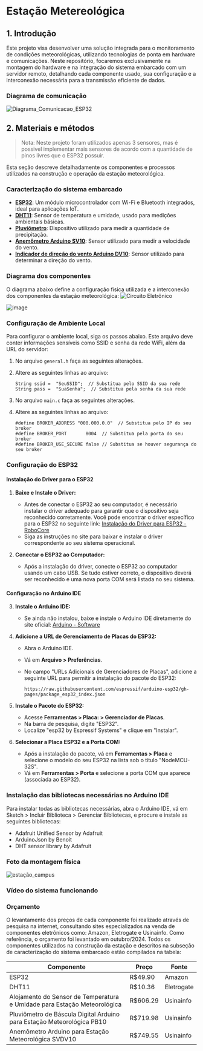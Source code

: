 # Estação Metereológica
## 1. Introdução

Este projeto visa desenvolver uma solução integrada para o monitoramento de condições meteorológicas, utilizando tecnologias de ponta em hardware e comunicações. Neste repositório, focaremos exclusivamente na montagem do hardware e na integração do sistema embarcado com um servidor remoto, detalhando cada componente usado, sua configuração e a interconexão necessária para a transmissão eficiente de dados.

### Diagrama de comunicação
![Diagrama_Comunicacao_ESP32](https://github.com/user-attachments/assets/55e45daf-c120-474d-b588-3f3aeb87cf61)


## 2. Materiais e métodos 

> Nota: Neste projeto foram utilizados apenas 3 sensores, mas é possivel implementar mais sensores de acordo com a quantidade de pinos livres que o ESP32 possuir.

Esta seção descreve detalhadamente os componentes e processos utilizados na construção e operação da estação meteorológica. 

### Caracterização do sistema embarcado

- [**ESP32**](https://github.com/cyberdebb/estacao_meteorologica/blob/main/sensores/ESP32): Um módulo microcontrolador com Wi-Fi e Bluetooth integrados, ideal para aplicações IoT.
- [**DHT11**](https://github.com/cyberdebb/estacao_meteorologica/blob/main/sensores/DHT11): Sensor de temperatura e umidade, usado para medições ambientais básicas.
- [**Pluviômetro**](https://github.com/cyberdebb/estacao_meteorologica/blob/main/sensores/Pluviometro): Dispositivo utilizado para medir a quantidade de precipitação.
- [**Anemômetro Arduino SV10**](https://github.com/cyberdebb/estacao_meteorologica/blob/main/sensores/Anemometro): Sensor utilizado para medir a velocidade do vento.
- [**Indicador de direção do vento Arduino DV10**](https://github.com/cyberdebb/estacao_meteorologica/blob/main/sensores/Ind_Direcao_Vento): Sensor utilizado para determinar a direção do vento.

### Diagrama dos componentes

O diagrama abaixo define a configuração física utilizada e a interconexão dos componentes da estação meteorológica: 
![Circuito Eletrônico](https://github.com/user-attachments/assets/192fa36d-62be-40fa-8a0f-5a6529da20d1)


![image](https://github.com/user-attachments/assets/611cec55-83bc-435d-9104-6d786f9892a6)


### Configuração de Ambiente Local
Para configurar o ambiente local, siga os passos abaixo. Este arquivo deve conter informações sensíveis como SSID e senha da rede WiFi, além da URL do servidor:

1. No arquivo `general.h` faça as seguintes alterações.
2. Altere as seguintes linhas ao arquivo:
   
   ```
   String ssid =  "SeuSSID";  // Substitua pelo SSID da sua rede
   String pass =  "SuaSenha";  // Substitua pela senha da sua rede
   ```

3. No arquivo `main.c` faça as seguintes alterações.
5. Altere as seguintes linhas ao arquivo:
   
   ```
   #define BROKER_ADDRESS "000.000.0.0"  // Substitua pelo IP do seu broker
   #define BROKER_PORT       8004  // Substitua pela porta do seu broker
   #define BROKER_USE_SECURE false // Substitua se houver segurança do seu broker
   ```


### Configuração do ESP32

#### Instalação do Driver para o ESP32

1. **Baixe e Instale o Driver:**

    - Antes de conectar o ESP32 ao seu computador, é necessário instalar o driver adequado para garantir que o dispositivo seja reconhecido corretamente. Você pode encontrar o driver específico para o ESP32 no seguinte link: [Instalação do Driver para ESP32 - RoboCore](https://www.robocore.net/tutoriais/instalando-driver-do-nodemcu)
    - Siga as instruções no site para baixar e instalar o driver correspondente ao seu sistema operacional.

2. **Conectar o ESP32 ao Computador:**

    - Após a instalação do driver, conecte o ESP32 ao computador usando um cabo USB. Se tudo estiver correto, o dispositivo deverá ser reconhecido e uma nova porta COM será listada no seu sistema.

#### Configuração no Arduino IDE

3. **Instale o Arduino IDE:**

    - Se ainda não instalou, baixe e instale o Arduino IDE diretamente do site oficial: [Arduino - Software](https://www.arduino.cc/en/software)

4. **Adicione a URL de Gerenciamento de Placas do ESP32:**

    - Abra o Arduino IDE.
    - Vá em **Arquivo > Preferências**.
    - No campo "URLs Adicionais de Gerenciadores de Placas", adicione a seguinte URL para permitir a instalação do pacote do ESP32:

		```
	  https://raw.githubusercontent.com/espressif/arduino-esp32/gh-pages/package_esp32_index.json
		```

5. **Instale o Pacote do ESP32:**

    - Acesse **Ferramentas > Placa: > Gerenciador de Placas**.
    - Na barra de pesquisa, digite "ESP32".
    - Localize "esp32 by Espressif Systems" e clique em "Instalar".

6. **Selecionar a Placa ESP32 e a Porta COM:**

    - Após a instalação do pacote, vá em **Ferramentas > Placa** e selecione o modelo do seu ESP32 na lista sob o título "NodeMCU-32S".
    - Vá em **Ferramentas > Porta** e selecione a porta COM que aparece (associada ao ESP32).

### Instalação das bibliotecas necessárias no Arduino IDE

Para instalar todas as bibliotecas necessárias, abra o Arduino IDE, vá em Sketch > Incluir Biblioteca > Gerenciar Bibliotecas, e procure e instale as seguintes bibliotecas:

- Adafruit Unified Sensor by Adafruit
- ArduinoJson by Benoit
- DHT sensor library by Adafruit

### Foto da montagem física
![estação_campus](https://github.com/user-attachments/assets/d75a953b-d2bd-48a5-80e3-8c6c2d8ba26f)


### Vídeo do sistema funcionando


### Orçamento
O levantamento dos preços de cada componente foi realizado através de pesquisa na internet, consultando sites especializados na venda de componentes eletrônicos como: Amazon, Eletrogate e Usinainfo. Como referência, o orçamento foi levantado em outubro/2024. Todos os componentes utilizados na construção da estação e descritos na subseção de caracterização do sistema embarcado estão compilados na tabela:

| Componente                                                                           | Preço    | Fonte      |
| ------------------------------------------------------------------------------------ | -------- | ---------- |
| ESP32	                                                                               | R$49.90  | Amazon     |
| DHT11                                                                                | R$10.36  | Eletrogate |
| Alojamento do Sensor de Temperatura e Umidade para Estação Meteorológica             | R$606.29 | Usinainfo  |
| Pluviômetro de Báscula Digital Arduino para Estação Meteorológica PB10               | R$719.98 | Usinainfo |
| Anemômetro Arduino para Estação Meteorológica SVDV10                                 | R$749.55 | Usinainfo  |
